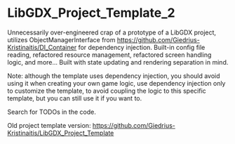 # LibGDX_Project_Template_2

Unnecessarily over-engineered crap of a prototype of a LibGDX project, utilizes ObjectManagerInterface from https://github.com/Giedrius-Kristinaitis/DI_Container for dependency injection. Built-in config file reading, refactored resource management, refactored screen handling logic, and more... Built with state updating and rendering separation in mind.

Note: although the template uses dependency injection, you should avoid using it when creating your own game logic, use dependency injection only to customize the template, to avoid coupling the logic to this specific template, but you can still use it if you want to.

Search for TODOs in the code.

Old project template version: https://github.com/Giedrius-Kristinaitis/LibGDX_Project_Template
